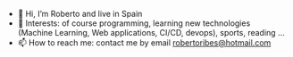 - 👋 Hi, I’m Roberto and live in Spain
- 👀 Interests: of course programming, learning new technologies (Machine Learning, Web applications, CI/CD, devops), sports, reading ...
- 📫 How to reach me: contact me by email robertoribes@hotmail.com

<!---
reb0rt081/reb0rt081 is a ✨ special ✨ repository because its `README.md` (this file) appears on your GitHub profile.
You can click the Preview link to take a look at your changes.
--->
